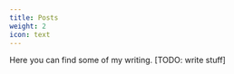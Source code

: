 ```yaml
---
title: Posts
weight: 2
icon: text
---
```


Here you can find some of my writing. [TODO: write stuff]
